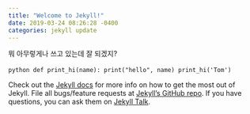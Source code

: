 ```yaml
---
title: "Welcome to Jekyll!"
date: 2019-03-24 08:26:28 -0400
categories: jekyll update
---
```

뭐 아무렇게나 쓰고 있는데 잘 되겠지?


​```python
def print_hi(name):
  print("hello", name)
print_hi('Tom')
​```

Check out the [Jekyll docs][jekyll-docs] for more info on how to get the most out of Jekyll. File all bugs/feature requests at [Jekyll’s GitHub repo][jekyll-gh]. If you have questions, you can ask them on [Jekyll Talk][jekyll-talk].

[jekyll-docs]: https://jekyllrb.com/docs/home
[jekyll-gh]:   https://github.com/jekyll/jekyll
[jekyll-talk]: https://talk.jekyllrb.com/
